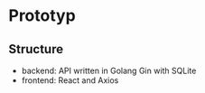 # Prototyp

## Structure

- backend: API written in Golang Gin with SQLite
- frontend: React and Axios